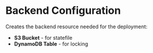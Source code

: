 # Backend Configuration
Creates the backend resource needed for the deployment:
* **S3 Bucket** - for statefile
* **DynamoDB Table** - for locking